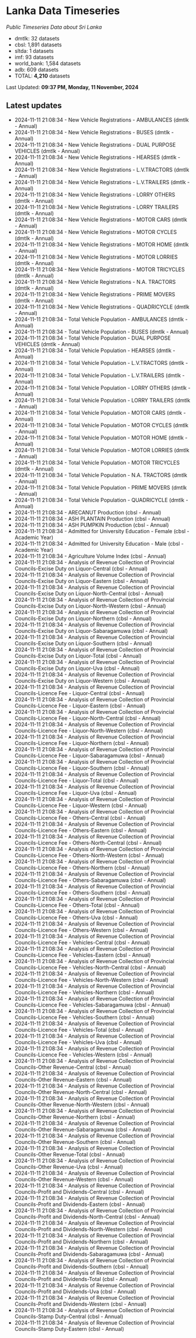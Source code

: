 # Lanka Data Timeseries
*Public Timeseries Data about Sri Lanka*

* dmtlk: 32 datasets
* cbsl: 1,891 datasets
* sltda: 1 datasets
* imf: 93 datasets
* world_bank: 1,584 datasets
* adb: 609 datasets
* TOTAL: **4,210** datasets

Last Updated: **09:37 PM, Monday, 11 November, 2024**

## Latest updates

* 2024-11-11 21:08:34 - New Vehicle Registrations - AMBULANCES (dmtlk - Annual)
* 2024-11-11 21:08:34 - New Vehicle Registrations - BUSES (dmtlk - Annual)
* 2024-11-11 21:08:34 - New Vehicle Registrations - DUAL PURPOSE VEHICLES (dmtlk - Annual)
* 2024-11-11 21:08:34 - New Vehicle Registrations - HEARSES (dmtlk - Annual)
* 2024-11-11 21:08:34 - New Vehicle Registrations - L.V.TRACTORS (dmtlk - Annual)
* 2024-11-11 21:08:34 - New Vehicle Registrations - L.V.TRAILERS (dmtlk - Annual)
* 2024-11-11 21:08:34 - New Vehicle Registrations - LORRY OTHERS (dmtlk - Annual)
* 2024-11-11 21:08:34 - New Vehicle Registrations - LORRY TRAILERS (dmtlk - Annual)
* 2024-11-11 21:08:34 - New Vehicle Registrations - MOTOR CARS (dmtlk - Annual)
* 2024-11-11 21:08:34 - New Vehicle Registrations - MOTOR CYCLES (dmtlk - Annual)
* 2024-11-11 21:08:34 - New Vehicle Registrations - MOTOR HOME (dmtlk - Annual)
* 2024-11-11 21:08:34 - New Vehicle Registrations - MOTOR LORRIES (dmtlk - Annual)
* 2024-11-11 21:08:34 - New Vehicle Registrations - MOTOR TRICYCLES (dmtlk - Annual)
* 2024-11-11 21:08:34 - New Vehicle Registrations - N.A. TRACTORS (dmtlk - Annual)
* 2024-11-11 21:08:34 - New Vehicle Registrations - PRIME MOVERS (dmtlk - Annual)
* 2024-11-11 21:08:34 - New Vehicle Registrations - QUADRICYCLE (dmtlk - Annual)
* 2024-11-11 21:08:34 - Total Vehicle Population - AMBULANCES (dmtlk - Annual)
* 2024-11-11 21:08:34 - Total Vehicle Population - BUSES (dmtlk - Annual)
* 2024-11-11 21:08:34 - Total Vehicle Population - DUAL PURPOSE VEHICLES (dmtlk - Annual)
* 2024-11-11 21:08:34 - Total Vehicle Population - HEARSES (dmtlk - Annual)
* 2024-11-11 21:08:34 - Total Vehicle Population - L.V.TRACTORS (dmtlk - Annual)
* 2024-11-11 21:08:34 - Total Vehicle Population - L.V.TRAILERS (dmtlk - Annual)
* 2024-11-11 21:08:34 - Total Vehicle Population - LORRY OTHERS (dmtlk - Annual)
* 2024-11-11 21:08:34 - Total Vehicle Population - LORRY TRAILERS (dmtlk - Annual)
* 2024-11-11 21:08:34 - Total Vehicle Population - MOTOR CARS (dmtlk - Annual)
* 2024-11-11 21:08:34 - Total Vehicle Population - MOTOR CYCLES (dmtlk - Annual)
* 2024-11-11 21:08:34 - Total Vehicle Population - MOTOR HOME (dmtlk - Annual)
* 2024-11-11 21:08:34 - Total Vehicle Population - MOTOR LORRIES (dmtlk - Annual)
* 2024-11-11 21:08:34 - Total Vehicle Population - MOTOR TRICYCLES (dmtlk - Annual)
* 2024-11-11 21:08:34 - Total Vehicle Population - N.A. TRACTORS (dmtlk - Annual)
* 2024-11-11 21:08:34 - Total Vehicle Population - PRIME MOVERS (dmtlk - Annual)
* 2024-11-11 21:08:34 - Total Vehicle Population - QUADRICYCLE (dmtlk - Annual)
* 2024-11-11 21:08:34 - ARECANUT Production (cbsl - Annual)
* 2024-11-11 21:08:34 - ASH PLANTAIN Production (cbsl - Annual)
* 2024-11-11 21:08:34 - ASH PUMPKIN Production (cbsl - Annual)
* 2024-11-11 21:08:34 - Admitted for University Education - Female (cbsl - Academic Year)
* 2024-11-11 21:08:34 - Admitted for University Education - Male (cbsl - Academic Year)
* 2024-11-11 21:08:34 - Agriculture Volume Index (cbsl - Annual)
* 2024-11-11 21:08:34 - Analysis of Revenue Collection of Provincial Councils-Excise Duty on Liquor-Central (cbsl - Annual)
* 2024-11-11 21:08:34 - Analysis of Revenue Collection of Provincial Councils-Excise Duty on Liquor-Eastern (cbsl - Annual)
* 2024-11-11 21:08:34 - Analysis of Revenue Collection of Provincial Councils-Excise Duty on Liquor-North-Central (cbsl - Annual)
* 2024-11-11 21:08:34 - Analysis of Revenue Collection of Provincial Councils-Excise Duty on Liquor-North-Western (cbsl - Annual)
* 2024-11-11 21:08:34 - Analysis of Revenue Collection of Provincial Councils-Excise Duty on Liquor-Northern (cbsl - Annual)
* 2024-11-11 21:08:34 - Analysis of Revenue Collection of Provincial Councils-Excise Duty on Liquor-Sabaragamuwa (cbsl - Annual)
* 2024-11-11 21:08:34 - Analysis of Revenue Collection of Provincial Councils-Excise Duty on Liquor-Southern (cbsl - Annual)
* 2024-11-11 21:08:34 - Analysis of Revenue Collection of Provincial Councils-Excise Duty on Liquor-Total (cbsl - Annual)
* 2024-11-11 21:08:34 - Analysis of Revenue Collection of Provincial Councils-Excise Duty on Liquor-Uva (cbsl - Annual)
* 2024-11-11 21:08:34 - Analysis of Revenue Collection of Provincial Councils-Excise Duty on Liquor-Western (cbsl - Annual)
* 2024-11-11 21:08:34 - Analysis of Revenue Collection of Provincial Councils-Licence Fee - Liquor-Central (cbsl - Annual)
* 2024-11-11 21:08:34 - Analysis of Revenue Collection of Provincial Councils-Licence Fee - Liquor-Eastern (cbsl - Annual)
* 2024-11-11 21:08:34 - Analysis of Revenue Collection of Provincial Councils-Licence Fee - Liquor-North-Central (cbsl - Annual)
* 2024-11-11 21:08:34 - Analysis of Revenue Collection of Provincial Councils-Licence Fee - Liquor-North-Western (cbsl - Annual)
* 2024-11-11 21:08:34 - Analysis of Revenue Collection of Provincial Councils-Licence Fee - Liquor-Northern (cbsl - Annual)
* 2024-11-11 21:08:34 - Analysis of Revenue Collection of Provincial Councils-Licence Fee - Liquor-Sabaragamuwa (cbsl - Annual)
* 2024-11-11 21:08:34 - Analysis of Revenue Collection of Provincial Councils-Licence Fee - Liquor-Southern (cbsl - Annual)
* 2024-11-11 21:08:34 - Analysis of Revenue Collection of Provincial Councils-Licence Fee - Liquor-Total (cbsl - Annual)
* 2024-11-11 21:08:34 - Analysis of Revenue Collection of Provincial Councils-Licence Fee - Liquor-Uva (cbsl - Annual)
* 2024-11-11 21:08:34 - Analysis of Revenue Collection of Provincial Councils-Licence Fee - Liquor-Western (cbsl - Annual)
* 2024-11-11 21:08:34 - Analysis of Revenue Collection of Provincial Councils-Licence Fee - Others-Central (cbsl - Annual)
* 2024-11-11 21:08:34 - Analysis of Revenue Collection of Provincial Councils-Licence Fee - Others-Eastern (cbsl - Annual)
* 2024-11-11 21:08:34 - Analysis of Revenue Collection of Provincial Councils-Licence Fee - Others-North-Central (cbsl - Annual)
* 2024-11-11 21:08:34 - Analysis of Revenue Collection of Provincial Councils-Licence Fee - Others-North-Western (cbsl - Annual)
* 2024-11-11 21:08:34 - Analysis of Revenue Collection of Provincial Councils-Licence Fee - Others-Northern (cbsl - Annual)
* 2024-11-11 21:08:34 - Analysis of Revenue Collection of Provincial Councils-Licence Fee - Others-Sabaragamuwa (cbsl - Annual)
* 2024-11-11 21:08:34 - Analysis of Revenue Collection of Provincial Councils-Licence Fee - Others-Southern (cbsl - Annual)
* 2024-11-11 21:08:34 - Analysis of Revenue Collection of Provincial Councils-Licence Fee - Others-Total (cbsl - Annual)
* 2024-11-11 21:08:34 - Analysis of Revenue Collection of Provincial Councils-Licence Fee - Others-Uva (cbsl - Annual)
* 2024-11-11 21:08:34 - Analysis of Revenue Collection of Provincial Councils-Licence Fee - Others-Western (cbsl - Annual)
* 2024-11-11 21:08:34 - Analysis of Revenue Collection of Provincial Councils-Licence Fee - Vehicles-Central (cbsl - Annual)
* 2024-11-11 21:08:34 - Analysis of Revenue Collection of Provincial Councils-Licence Fee - Vehicles-Eastern (cbsl - Annual)
* 2024-11-11 21:08:34 - Analysis of Revenue Collection of Provincial Councils-Licence Fee - Vehicles-North-Central (cbsl - Annual)
* 2024-11-11 21:08:34 - Analysis of Revenue Collection of Provincial Councils-Licence Fee - Vehicles-North-Western (cbsl - Annual)
* 2024-11-11 21:08:34 - Analysis of Revenue Collection of Provincial Councils-Licence Fee - Vehicles-Northern (cbsl - Annual)
* 2024-11-11 21:08:34 - Analysis of Revenue Collection of Provincial Councils-Licence Fee - Vehicles-Sabaragamuwa (cbsl - Annual)
* 2024-11-11 21:08:34 - Analysis of Revenue Collection of Provincial Councils-Licence Fee - Vehicles-Southern (cbsl - Annual)
* 2024-11-11 21:08:34 - Analysis of Revenue Collection of Provincial Councils-Licence Fee - Vehicles-Total (cbsl - Annual)
* 2024-11-11 21:08:34 - Analysis of Revenue Collection of Provincial Councils-Licence Fee - Vehicles-Uva (cbsl - Annual)
* 2024-11-11 21:08:34 - Analysis of Revenue Collection of Provincial Councils-Licence Fee - Vehicles-Western (cbsl - Annual)
* 2024-11-11 21:08:34 - Analysis of Revenue Collection of Provincial Councils-Other Revenue-Central (cbsl - Annual)
* 2024-11-11 21:08:34 - Analysis of Revenue Collection of Provincial Councils-Other Revenue-Eastern (cbsl - Annual)
* 2024-11-11 21:08:34 - Analysis of Revenue Collection of Provincial Councils-Other Revenue-North-Central (cbsl - Annual)
* 2024-11-11 21:08:34 - Analysis of Revenue Collection of Provincial Councils-Other Revenue-North-Western (cbsl - Annual)
* 2024-11-11 21:08:34 - Analysis of Revenue Collection of Provincial Councils-Other Revenue-Northern (cbsl - Annual)
* 2024-11-11 21:08:34 - Analysis of Revenue Collection of Provincial Councils-Other Revenue-Sabaragamuwa (cbsl - Annual)
* 2024-11-11 21:08:34 - Analysis of Revenue Collection of Provincial Councils-Other Revenue-Southern (cbsl - Annual)
* 2024-11-11 21:08:34 - Analysis of Revenue Collection of Provincial Councils-Other Revenue-Total (cbsl - Annual)
* 2024-11-11 21:08:34 - Analysis of Revenue Collection of Provincial Councils-Other Revenue-Uva (cbsl - Annual)
* 2024-11-11 21:08:34 - Analysis of Revenue Collection of Provincial Councils-Other Revenue-Western (cbsl - Annual)
* 2024-11-11 21:08:34 - Analysis of Revenue Collection of Provincial Councils-Profit and Dividends-Central (cbsl - Annual)
* 2024-11-11 21:08:34 - Analysis of Revenue Collection of Provincial Councils-Profit and Dividends-Eastern (cbsl - Annual)
* 2024-11-11 21:08:34 - Analysis of Revenue Collection of Provincial Councils-Profit and Dividends-North-Central (cbsl - Annual)
* 2024-11-11 21:08:34 - Analysis of Revenue Collection of Provincial Councils-Profit and Dividends-North-Western (cbsl - Annual)
* 2024-11-11 21:08:34 - Analysis of Revenue Collection of Provincial Councils-Profit and Dividends-Northern (cbsl - Annual)
* 2024-11-11 21:08:34 - Analysis of Revenue Collection of Provincial Councils-Profit and Dividends-Sabaragamuwa (cbsl - Annual)
* 2024-11-11 21:08:34 - Analysis of Revenue Collection of Provincial Councils-Profit and Dividends-Southern (cbsl - Annual)
* 2024-11-11 21:08:34 - Analysis of Revenue Collection of Provincial Councils-Profit and Dividends-Total (cbsl - Annual)
* 2024-11-11 21:08:34 - Analysis of Revenue Collection of Provincial Councils-Profit and Dividends-Uva (cbsl - Annual)
* 2024-11-11 21:08:34 - Analysis of Revenue Collection of Provincial Councils-Profit and Dividends-Western (cbsl - Annual)
* 2024-11-11 21:08:34 - Analysis of Revenue Collection of Provincial Councils-Stamp Duty-Central (cbsl - Annual)
* 2024-11-11 21:08:34 - Analysis of Revenue Collection of Provincial Councils-Stamp Duty-Eastern (cbsl - Annual)